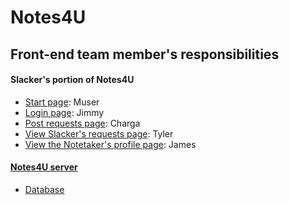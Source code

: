 # Notes4U

## Front-end team member's responsibilities

#### Slacker's portion of Notes4U

* [Start page](https://github.com/csc301-fall-2016/project-team-19/blob/master/Notes4U/app/src/main/java/team19/notes4u/StartActivity.java): Muser
* [Login page](https://github.com/csc301-fall-2016/project-team-19/blob/master/Notes4U/app/src/main/java/team19/notes4u/LoginActivity.java): Jimmy
* [Post requests page](https://github.com/csc301-fall-2016/project-team-19/blob/master/Notes4U/app/src/main/java/team19/notes4u/PostActivity.java): Charga
* [View Slacker's requests page](https://github.com/csc301-fall-2016/project-team-19/blob/master/Notes4U/app/src/main/java/team19/notes4u/ViewSlackRequestsActivity.java): Tyler
* [View the Notetaker's profile page](https://github.com/csc301-fall-2016/project-team-19/blob/master/Notes4U/app/src/main/java/team19/notes4u/ProfileActivity.java): James


#### [Notes4U server](https://github.com/eddiequan/notes4u_server)
* [Database](http://notes4u.herokuapp.com)
